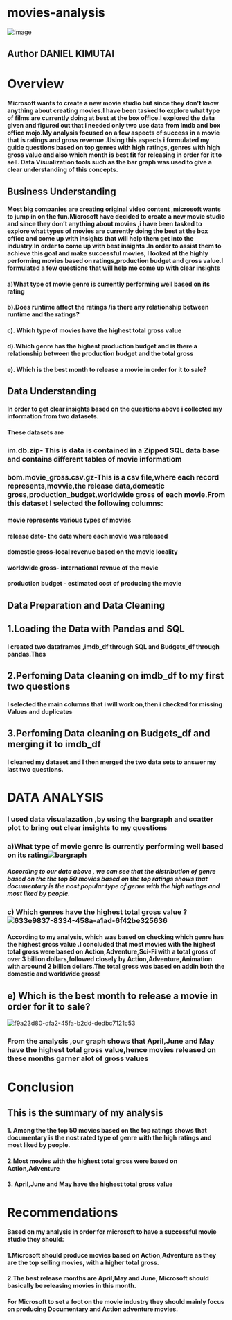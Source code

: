 # movies-analysis
![image](https://user-images.githubusercontent.com/110474324/187015335-09aae847-c308-41e9-a8ce-35c3a6785c7f.png)


## Author DANIEL KIMUTAI
# Overview
#### Microsoft wants to create a new movie studio but since they don't know anything about creating movies.I have been tasked to explore what type of films  are currently doing at best at the box office.I explored the data given and figured out that i needed only two  use data from imdb and box office mojo.My analysis focused on a few aspects of  success in  a movie that is ratings and gross revenue .Using this aspects i formulated my guide questions based on top genres with high ratings,  genres with high gross value and also which month is best fit for  releasing in order for it to sell. Data Visualization tools such as the bar graph was used to give a clear understanding of this concepts.
## Business Understanding
#### Most big companies are creating original video content ,microsoft wants to jump in on the fun.Microsoft have decided to create a new movie studio and since they don’t anything about movies ,i have been tasked to explore what types of movies are currently doing the best at the box office and come up with insights that will help them get into the industry.In order to come up with best insights .In order to assist them to achieve this goal and make successful movies, I looked at the highly performing movies  based on ratings,production budget and  gross value.I formulated a few questions that will help me come up with clear insights
 #### a)What type of movie genre is currently performing well based on its rating
#### b).Does runtime affect the ratings /is there any relationship between runtime and the ratings?
#### c). Which type of movies have the highest total gross value
#### d).Which genre has the highest production budget and is there a relationship between the production budget and the total gross
#### e). Which is the best month to release  a movie in order for it to sale?

## Data Understanding
#### In order to get clear insights based on the questions above i collected  my information from two datasets.
#### These datasets are
  ### im.db.zip- This is data  is  contained in a Zipped SQL data base and contains different tables of movie informatiom
  ### bom.movie_gross.csv.gz-This is a csv file,where each record represents,movvie,the release data,domestic gross,production_budget,worldwide gross of each movie.From this dataset I selected the following columns:
#### movie  represents various types of movies
#### release date- the date where each movie was  released
#### domestic gross-local revenue based on the movie locality
#### worldwide gross- international revnue  of the movie
#### production budget - estimated cost of producing the movie

## Data Preparation and Data Cleaning
## 1.Loading the Data with Pandas and SQL
#### I created two dataframes ,imdb_df through SQL and Budgets_df through pandas.Thes
## 2.Perfoming Data cleaning  on imdb_df to my first two questions
#### I selected the main columns that i will work on,then  i checked for missing Values and duplicates
## 3.Perfoming Data cleaning on   Budgets_df and merging it to imdb_df
#### I cleaned my dataset and I then merged the two data sets to answer my last two questions.
# DATA ANALYSIS
### I used data visualazation ,by using the bargraph and scatter plot  to  bring out clear insights to my questions
 ### a)What type of movie genre is currently performing well based on its rating![bargraph](https://user-images.githubusercontent.com/110474324/187013825-8821a51c-1870-4abb-9e5c-032a0777d716.png)
 ##### According to our data above , we can see that the distribution of genre based on the the top 50 movies based on the top ratings  shows that documentary is the nost popular type of genre with the high ratings and most liked by people.
### c) Which  genres have the highest total gross value ?![633e9837-8334-458a-a1ad-6f42be325636](https://user-images.githubusercontent.com/110474324/187013870-60dbd057-dfa6-469d-8448-e49a9eece180.png)
#### According to my analysis, which was  based on checking which genre has the highest gross value .I concluded that most movies with the highest total gross were based on Action,Adventure,Sci-Fi with a  total gross of over 3 billion dollars,followed closely by Action,Adventure,Animation with aroound 2 billion dollars.The total gross was based on addin both the domestic and worldwide gross!
## e) Which is the best month to release  a movie in order for it to sale?

![f9a23d80-dfa2-45fa-b2dd-dedbc7121c53](https://user-images.githubusercontent.com/110474324/187013970-5b4d4e38-56e2-42dc-8d6f-e78379cb10e1.png)
### From the analysis ,our graph shows that April,June and May have the highest total gross value,hence movies released on these months garner alot of gross values
# Conclusion
## This is the summary of my analysis
#### 1. Among the the top 50 movies based on the top ratings  shows that documentary is the nost rated type of genre with the high ratings and most liked by people.
#### 2.Most movies with the highest total gross were based on Action,Adventure
#### 3. April,June and May have the highest total gross value
# Recommendations
#### Based on my analysis in order for microsoft to   have a successful movie studio  they should:
#### 1.Microsoft should produce movies based on Action,Adventure as they are the top selling movies, with a higher total gross.
#### 2.The best release months are April,May and June, Microsoft should basically be releasing movies in this month.
#### For Microsoft to set a  foot on the movie industry they should mainly focus on producing Documentary and Action adventure movies.

